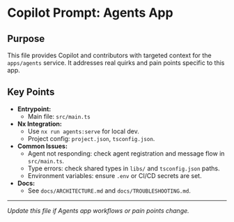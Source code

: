 # Copilot Prompt: Agents App

## Purpose
This file provides Copilot and contributors with targeted context for the `apps/agents` service. It addresses real quirks and pain points specific to this app.

## Key Points
- **Entrypoint:**
  - Main file: `src/main.ts`
- **Nx Integration:**
  - Use `nx run agents:serve` for local dev.
  - Project config: `project.json`, `tsconfig.json`.
- **Common Issues:**
  - Agent not responding: check agent registration and message flow in `src/main.ts`.
  - Type errors: check shared types in `libs/` and `tsconfig.json` paths.
  - Environment variables: ensure `.env` or CI/CD secrets are set.
- **Docs:**
  - See `docs/ARCHITECTURE.md` and `docs/TROUBLESHOOTING.md`.

---
*Update this file if Agents app workflows or pain points change.*
